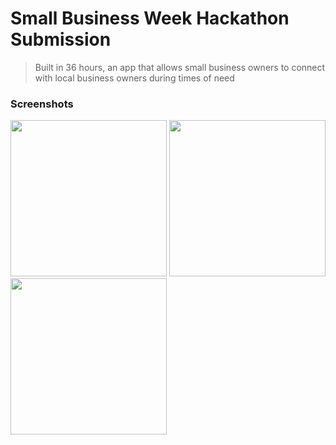 # Small Business Week Hackathon Submission

> Built in 36 hours, an app that allows small business owners to connect with local business owners during times of need
 
### Screenshots
<img src="https://github.com/smallbusinesshackathon/iOSMobileApp/blob/master/iOSHackathon/Screenshots/map_with_markers.png" width="250" /> <img src="https://github.com/smallbusinesshackathon/iOSMobileApp/blob/master/iOSHackathon/Screenshots/all_requests.png" width = 250 /> <img src="https://github.com/smallbusinesshackathon/iOSMobileApp/blob/master/iOSHackathon/Screenshots/settings.png" width = 250 />
